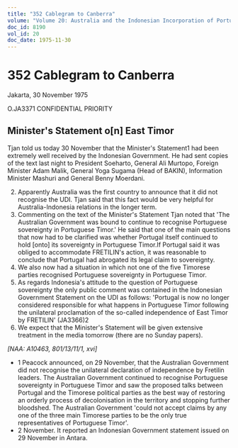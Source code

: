```yaml
---
title: "352 Cablegram to Canberra"
volume: "Volume 20: Australia and the Indonesian Incorporation of Portuguese Timor, 1974-1976"
doc_id: 8190
vol_id: 20
doc_date: 1975-11-30
---
```


# 352 Cablegram to Canberra

Jakarta, 30 November 1975

O.JA3371 CONFIDENTIAL PRIORITY

## Minister's Statement o[n] East Timor

Tjan told us today 30 November that the Minister's Statement1 had been extremely well received by the Indonesian Government. He had sent copies of the text last night to President Soeharto, General Ali Murtopo, Foreign Minister Adam Malik, General Yoga Sugama (Head of BAKIN), Information Minister Mashuri and General Benny Moerdani.

  2. Apparently Australia was the first country to announce that it did not recognise the UDI. Tjan said that this fact would be very helpful for Australia-Indonesia relations in the longer term.
  3. Commenting on the text of the Minister's Statement Tjan noted that 'The Australian Government was bound to continue to recognise Portuguese sovereignty in Portuguese Timor.' He said that one of the main questions that now had to be clarified was whether Portugal itself continued to hold [onto] its sovereignty in Portuguese Timor.If Portugal said it was obliged to accommodate FRETILIN's action, it was reasonable to conclude that Portugal had abrogated its legal claim to sovereignty.
  4. We also now had a situation in which not one of the five Timorese parties recognised Portuguese sovereignty in Portuguese Timor.
  5. As regards Indonesia's attitude to the question of Portuguese sovereignty the only public comment was contained in the Indonesian Government Statement on the UDI as follows: 'Portugal is now no longer considered responsible for what happens in Portuguese Timor following the unilateral proclamation of the so-called independence of East Timor by FRETILIN' (JA3366)2
  6. We expect that the Minister's Statement will be given extensive treatment in the media tomorrow (there are no Sunday papers).



_[NAA: A10463, 801/13/11/1, xvi]_

  * 1 Peacock announced, on 29 November, that the Australian Government did not recognise the unilateral declaration of independence by Fretilin leaders. The Australian Government continued to recognise Portuguese sovereignty in Portuguese Timor and saw the proposed talks between Portugal and the Timorese political parties as the best way of restoring an orderly process of decolonisation in the territory and stopping further bloodshed. The Australian Government 'could not accept claims by any one of the three main Timorese parties to be the only true representatives of Portuguese Timor'.
  * 2 November. It reported an Indonesian Government statement issued on 29 November in Antara.


